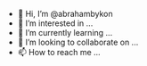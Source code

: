 - 👋 Hi, I’m @abrahambykon
- 👀 I’m interested in ...
- 🌱 I’m currently learning ...
- 💞️ I’m looking to collaborate on ...
- 📫 How to reach me ...

<!---
abrahambykon/abrahambykon is a ✨ special ✨ repository because its `README.md` (this file) appears on your GitHub profile.
You can click the Preview link to take a look at your changes.
--->
